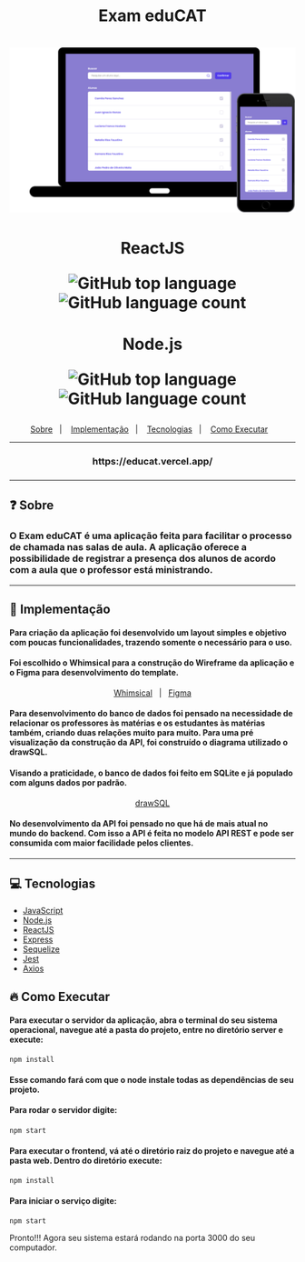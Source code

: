 <h1 align="center">
    Exam eduCAT
<h1>
<img src=".github/layout.png" alt="imagem demonstrativa"/>
<h1 align="center">ReactJS
    <p align="center">  
        <img alt="GitHub top language" src="https://img.shields.io/github/languages/top/joaopedromata/exam-educat">
        <img alt="GitHub language count" src="https://img.shields.io/github/languages/count/joaopedromata/exam-educat?style=flat-square">
    </p>
</h1>
<h1 align="center">Node.js
    <p align="center">  
        <img alt="GitHub top language" src="https://img.shields.io/github/languages/top/joaopedromata/exam-educat-backend">
        <img alt="GitHub language count" src="https://img.shields.io/github/languages/count/joaopedromata/exam-educat-backend?style=flat-square">
    </p>
</h1>
<p align="center">
  <a href="#❓-sobre">Sobre</a>&nbsp;&nbsp;&nbsp;|&nbsp;&nbsp;&nbsp;
   <a href="#🚧-implementação">Implementação</a>&nbsp;&nbsp;&nbsp;|&nbsp;&nbsp;&nbsp;
  <a href="#💻-tecnologias">Tecnologias</a>&nbsp;&nbsp;&nbsp;|&nbsp;&nbsp;&nbsp;
  <a href="#🔥-como-executar">Como Executar</a>&nbsp;&nbsp;&nbsp;

</p>
<hr />
<a><h3 align="center">https://educat.vercel.app/<h3></a>
<hr />

## ❓ Sobre

### O **Exam eduCAT** é uma aplicação feita para facilitar o processo de chamada nas salas de aula. A aplicação oferece a possibilidade de registrar a presença dos alunos de acordo com a aula que o professor está ministrando. 
<hr />

## 🚧 Implementação

#### Para criação da aplicação foi desenvolvido um layout simples e objetivo com poucas funcionalidades, trazendo somente o necessário para o uso.
#### Foi escolhido o Whimsical para a construção do Wireframe da aplicação e o Figma para desenvolvimento do template. 

<p align="center">
<a href="https://whimsical.com/XRd5QgcvCfveJxdreepgfX">Whimsical</a>&nbsp;&nbsp;&nbsp;|&nbsp;&nbsp;
<a href="https://www.figma.com/file/MIhugLlxZMyGDehx4460o1/Untitled?node-id=41%3A169">Figma</a>
</p>

#### Para desenvolvimento do banco de dados foi pensado na necessidade de relacionar os professores às matérias e os estudantes às matérias também, criando duas relações muito para muito. Para uma pré visualização da construção da API, foi construído o diagrama utilizado o drawSQL. 
#### Visando a praticidade, o banco de dados foi feito em SQLite e já populado com alguns dados por padrão.

<p align="center">
<a href="https://drawsql.app/telemont/diagrams/educat">drawSQL</a>
</p>
    
#### No desenvolvimento da API foi pensado no que há de mais atual no mundo do backend. Com isso a API é feita no modelo API REST e pode ser consumida com maior facilidade pelos clientes.
<hr />

## 💻 Tecnologias 
-  [JavaScript](https://www.javascript.com/)
-  [Node.js](https://nodejs.org/en/)
-  [ReactJS](https://reactjs.org/)
-  [Express](https://expressjs.com/)
-  [Sequelize](https://sequelize.org)
-  [Jest](https://jestjs.io/)
-  [Axios](https://github.com/axios/axios)

## 🔥 Como Executar

#### Para executar o servidor da aplicação, abra o terminal do seu sistema operacional, navegue até a pasta do projeto, entre no diretório server e execute:

    npm install

#### Esse comando fará com que o node instale todas as dependências de seu projeto.

#### Para rodar o servidor digite:

    npm start

#### Para executar o frontend, vá até o diretório raiz do projeto e navegue até a pasta web. Dentro do diretório execute:

    npm install

#### Para iniciar o serviço digite:

    npm start

Pronto!!! Agora seu sistema estará rodando na porta 3000 do seu computador.